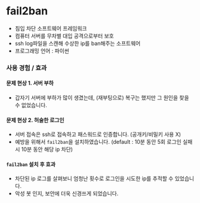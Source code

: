 # fail2ban

-   침입 차단 소프트웨어 프레임워크
-   컴퓨터 서버를 무차별 대입 공격으로부터 보호
-   ssh log파일을 스캔해 수상한 ip를 ban해주는 소프트웨어
-   프로그래밍 언어 : 파이썬

### 사용 경험 / 효과

#### 문제 현상 1. 서버 부하

-   갑자기 서버에 부하가 많이 생겼는데, (재부팅으로) 복구는 했지만 그 원인을 찾을 수 없었습니다.

#### 문제 현상 2. 허술한 로그인

-   서버 접속은 ssh로 접속하고 패스워드로 인증합니다. (공개키/비밀키 사용 X)
-   예방을 위해서 `fail2ban`을 설치하였습니다. (default : 10분 동안 5회 로그인 실패시 10분 동안 해당 ip 차단)

#### `fail2ban` 설치 후 효과

-   차단된 ip 로그를 살펴보니 엄청난 횟수로 로그인을 시도한 ip를 추적할 수 있었습니다.
-   악성 봇 인지, 보안에 더욱 신경쓰게 되었습니다.
